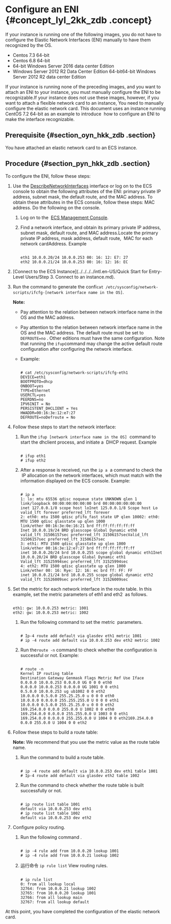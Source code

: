 # Configure an ENI {#concept_lyl_2kk_zdb .concept}

If your instance is running one of the following images, you do not have to configure the Elastic Network Interfaces \(ENI\) manually to have them recognized by the OS.

-   Centos 7.3 64-bit
-   Centos 6.8 64-bit
-   64-bit Windows Server 2016 data center Edition
-   Windows Server 2012 R2 Data Center Edition 64-bit64-bit Windows Server 2012 R2 data center Edition

If your instance is running none of the preceding images, and you want to attach an ENI to your instance, you must manually configure the ENI to be recognizable.If your instance does not use these images, however, if you want to attach a flexible network card to an instance, You need to manually configure the elastic network card. This document uses an instance running CentOS 7.2 64-bit as an example to introduce  how to configure an ENI to make the interface recognizable.

## Prerequisite {#section_oyn_hkk_zdb .section}

You have attached an elastic network card to an ECS instance.

## Procedure {#section_pyn_hkk_zdb .section}

To configure the ENI, follow these steps:

1.  Use the [DescribeNetworkInterfaces](../../../../dita-oss-bucket/SP_2/DNA0011860945/EN-US_TP_9954.dita) interface or log on to the ECS console to obtain the following attributes of the ENI: primary private IP address, subnet mask, the default route, and the MAC address. To obtain these attributes in the ECS console, follow these steps: MAC address. Do the following on the console.
    1.  Log on to the  [ECS Management Console](https://ecs.console.aliyun.com/?spm=a2c4g.11186623.2.9.FNEORG#/home).
    2.  Find a network interface, and obtain its primary private IP address, subnet mask, default route, and MAC address.Locate the primary private IP address, mask address, default route,  MAC for each network cardAddress. Example

        ```
        
        eth1 10.0.0.20/24 10.0.0.253 00: 16: 12: E7: 27
        eth2 10.0.0.21/24 10.0.0.253 00: 16: 12: 16: EC
        ```

2.  [Connect to the ECS Instance](../../../../intl.en-US/Quick Start for Entry-Level Users/Step 3. Connect to an instance.md).
3.  Run the command to generate the confi`cat /etc/sysconfig/network-scripts/ifcfg-[network interface name in the OS]`.

    **Note:** 

    -   Pay attention to the relation between network interface name in the OS and the MAC address.
    -   Pay attention to the relation between network interface name in the OS and the MAC address. The default route must be set to  `DEFROUTE=no` . Other editions must have the same configuration. Note that running the `ifup`command may change the active default route configuration after configuring the network interface.
    -   Example:

        ```
        
        # cat /etc/sysconfig/network-scripts/ifcfg-eth1 
        DEVICE=eth1
        BOOTPROTO=dhcp
        ONBOOT=yes
        TYPE=Ethernet
        USERCTL=yes
        PEERDNS=no
        IPV6INIT = No
        PERSISTENT_DHCLIENT = Yes
        HWADDR=00:16:3e:12:e7:27
        DEFROUTE=noDefroute = No
        ```

4.  Follow these steps to start the network interface:
    1.  Run the `ifup [network interface name in the OS]`  command to start the dhclient process, and initiate a  DHCP request. Example

        ```
        
        # ifup eth1
        # ifup eth2
        ```

    2.  After a response is received, run the `ip a`  a command to check the  IP allocation on the network interfaces, which must match with the information displayed on the ECS console. Example:

        ```
        
        # ip a
        1: lo: mtu 65536 qdisc noqueue state UNKNOWN qlen 1
        link/loopback 00:00:00:00:00:00 brd 00:00:00:00:00:00
        inet 127.0.0.1/8 scope host loInet 125.0.0.1/8 Scope host Lo
        valid_lft forever preferred_lft forever
        2: eth0: mtu 1500 qdisc pfifo_fast state UP qlen 10002: eth0: MTU 1500 qdisc glasstate up qlen 1000
        link/ether 00:16:3e:0e:16:21 brd ff:ff:ff:ff:ff:ff
        Inet 10.0.0.19/24 BRD glasscope Global Dynamic eth0
        valid_lft 31506157sec preferred_lft 31506157secValid_lft 31506157sec preferred_lft 31506157sec
        3: eth1: MTU 1500 qdisc glasstate up qlen 1000
        link/ether 00:16:3e:12:e7:27 brd ff:ff:ff:ff:ff:ff
        inet 10.0.0.20/24 brd 10.0.0.255 scope global dynamic eth1Inet 10.0.0.20/24 BRD glasscope Global Dynamic eth1
        Valid_lft 31525994sec preferred_lft 31525994sec
        4: eth2: MTU 1500 qdisc glasstate up qlen 1000
        Link/ether 00: 16: Rye: 12: 16: ec brd ff: FF: FF
        inet 10.0.0.21/24 brd 10.0.0.255 scope global dynamic eth2
        valid_lft 31526009sec preferred_lft 31526009sec
        ```

5.  Set the metric for each network interface in the route table. In this example, set the metric parameters of eth1 and eth2  as follows.

    ```
    
    eth1: gw: 10.0.0.253 metric: 1001
    eth2: gw: 10.0.0.253 metric: 1002
    ```

    1.  Run the following command to set the metric  parameters.

        ```
        
        # Ip-4 route add default via glasdev eth1 metric 1001
        # ip -4 route add default via 10.0.0.253 dev eth2 metric 1002
        ```

    2.  Run the`route -n` command to check whether the configuration is successful or not. Example:

        ```
        
        # route -n
        Kernel IP routing table
        Destination Gateway Genmask Flags Metric Ref Use Iface
        0.0.0.0 10.0.0.253 0.0.0.0 UG 0 0 0 eth0
        0.0.0.0 10.0.0.253 0.0.0.0 UG 1001 0 0 eth1
        0.5.0.0 10.0.0.253 ug ub1002 0 0 eth2
        10.0.0.0 0.5.0.0 255.25.25.0 u 0 0 0 eth0
        10.0.0.0 0.0.0.0 255.255.255.0 U 0 0 0 eth1
        10.0.0.0 0.5.0.0 255.25.25.0 u 0 0 0 eth2
        169.254.0.0 0.0.0 255.0.0 U 1002 0 0 eth0
        169.254.0.0 0.0.0.0 255.255.0.0 U 1003 0 0 eth1
        169.254.0.0 0.0.0.0 255.255.0.0 U 1004 0 0 eth2169.254.0.0 0.0.0 255.0.0 U 1004 0 0 eth2
        ```

6.  Follow these steps to build a route table:

    **Note:** We recommend that you use the metric value as the route table name.

    1.  Run the command to build a route table.

        ```
        
        # ip -4 route add default via 10.0.0.253 dev eth1 table 1001
        # Ip-4 route add default via glasdev eth2 table 1002
        ```

    2.  Run the command to check whether the route table is built successfully or not.

        ```
        
        # ip route list table 1001
        default via 10.0.0.253 dev eth1
        # ip route list table 1002
        default via 10.0.0.253 dev eth2
        ```

7.  Configure policy routing.
    1.  Run the following command .

        ```
        
        # ip -4 rule add from 10.0.0.20 lookup 1001
        # ip -4 rule add from 10.0.0.21 lookup 1002
        ```

    2.  运行命令 `ip rule list` View routing rules.

        ```
        
        # ip rule list
        0: from all lookup local
        32764: from 10.0.0.21 lookup 1002
        32765: from 10.0.0.20 lookup 1001
        32766: from all lookup main
        32767: from all lookup default
        ```


At this point, you have completed the configuration of the elastic network card.

